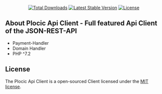 <p align="center">
<a href="https://packagist.org/packages/rene-roscher/plocic-php-client"><img src="https://poser.pugx.org/rene-roscher/plocic-php-client/d/total.svg" alt="Total Downloads"></a>
<a href="https://packagist.org/packages/rene-roscher/plocic-php-client"><img src="https://poser.pugx.org/rene-roscher/plocic-php-client/v/stable.svg" alt="Latest Stable Version"></a>
<a href="https://packagist.org/packages/rene-roscher/plocic-php-client"><img src="https://poser.pugx.org/rene-roscher/plocic-php-client/license.svg" alt="License"></a>
</p>

## About Plocic Api Client - Full featured Api Client of the JSON-REST-API

- Payment-Handler
- Domain Handler
- PHP ^7.2

## License

The Plocic Api Client is a open-sourced Client licensed under the [MIT license](https://opensource.org/licenses/MIT).

